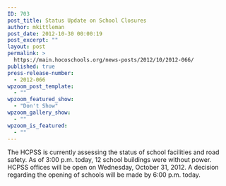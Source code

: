 ```yaml
---
ID: 703
post_title: Status Update on School Closures
author: mkittleman
post_date: 2012-10-30 00:00:19
post_excerpt: ""
layout: post
permalink: >
  https://main.hocoschools.org/news-posts/2012/10/2012-066/
published: true
press-release-number:
  - 2012-066
wpzoom_post_template:
  - ""
wpzoom_featured_show:
  - "Don't Show"
wpzoom_gallery_show:
  - ""
wpzoom_is_featured:
  - ""
---
```

The HCPSS is currently assessing the status of school facilities and road safety. As of 3:00 p.m. today, 12 school buildings were without power. HCPSS offices will be open on Wednesday, October 31, 2012. A decision regarding the opening of schools will be made by 6:00 p.m. today.